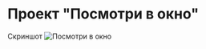 # Проект "Посмотри в окно"
Скриншот
![Посмотри в окно](https://github.com/FallenAngelllll/posmotri_v_okno/assets/146023380/95dfb6cb-31c2-4ac2-83f2-13e95dd46185)

